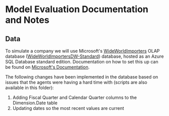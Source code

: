 # Model Evaluation Documentation and Notes

## Data

To simulate a company we will use Microsoft's [WideWorldImporters](https://github.com/microsoft/sql-server-samples/tree/master/samples/databases/wide-world-importers) OLAP database ([WideWorldImportersDW-Standard](https://github.com/Microsoft/sql-server-samples/releases/download/wide-world-importers-v1.0/WideWorldImportersDW-Standard.bacpac)) database, hosted as an Azure SQL Database standard edition. Documentation on how to set this up can be found on [Microsoft's Documentation](https://learn.microsoft.com/en-gb/sql/samples/wide-world-importers-dw-install-configure?view=sql-server-ver17&tabs=sql-database).

The following changes have been implemented in the database based on issues that the agents were having a hard time with (scripts are also available in this folder):

1. Adding Fiscal Quarter and Calendar Quarter columns to the Dimension.Date table
2. Updating dates so the most recent values are current
